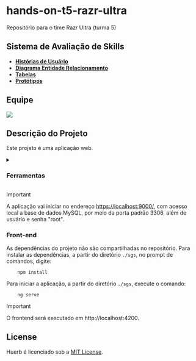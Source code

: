 # hands-on-t5-razr-ultra

Repositório para o time Razr Ultra (turma 5)

## Sistema de Avaliação de Skills

- **[Histórias de Usuário](https://github.com/webacademyufac/hands-on-t5-razr-ultra/blob/main/docs/historias%20de%20usuario)**
- **[Diagrama Entidade Relacionamento](https://github.com/webacademyufac/hands-on-t5-razr-ultra/blob/main/docs/modelagem%20banco%20de%20dados/DER.png)**
- **[Tabelas](https://github.com/webacademyufac/hands-on-t5-razr-ultra/blob/main/docs/modelagem%20banco%20de%20dados/tabelas.png)**
- **[Protótipos](https://github.com/webacademyufac/hands-on-t5-razr-ultra/tree/main/docs/prot%C3%B3tipos)**

## Equipe

<a href="https://github.com/webacademyufac/hands-on-t5-razr-ultra/graphs/contributors">
  <img src="https://contrib.rocks/image?repo=webacademyufac/hands-on-t5-razr-ultra" />
</a>


## Descrição do Projeto
Este projeto é uma aplicação web.

<details>

<summary>
    <h3>Ferramentas</h3>
</summary>

- **Visual Studio Code**
  - <https://code.visualstudio.com/Download>
- **Extension Pack for Java (Extensão do VS Code)**
  - <https://marketplace.visualstudio.com/items?itemName=vscjava.vscode-java-pack>
- **Spring Boot Extension Pack (Extensão do VS Code)**
  - <https://marketplace.visualstudio.com/items?itemName=pivotal.vscode-boot-dev-pack>
- **XML (Extensão do VS Code)**
  - <https://marketplace.visualstudio.com/items?itemName=redhat.vscode-xml>
- **Angular Language Service (Extensão do VS Code)**
  - <https://marketplace.visualstudio.com/items?itemName=Angular.ng-template>
- **Git**
  - <https://git-scm.com/downloads>
- **Postman**
  - <https://www.postman.com/downloads/>
- **JDK 17**
  - Para verificar se o JDK está corretamente instalado e configurado, digite no prompt de comandos:

    ```console
    javac -version
    ```

  - Se necessário, realizar a instalação e configuração:
    - Link para download: <https://download.oracle.com/java/17/archive/jdk-17.0.10_windows-x64_bin.msi>
    - Criar a variável de ambiente JAVA_HOME configurada para o diretório de instalação do JDK. Exemplo: “C:\Program Files\Java\jdk-17”.
    - Adicionar “%JAVA_HOME%\bin” na variável de ambiente PATH.
    - Tutorial de configuração: <https://mkyong.com/java/how-to-set-java_home-on-windows-10/>
- **Maven**
  - Para verificar se o Maven está corretamente instalado e configurado, digite no prompt de comandos:

    ```console
    mvn -version
    ```

  - Se necessário, realizar a instalação e configuração:
    - Link para download: <https://dlcdn.apache.org/maven/maven-3/3.8.8/binaries/apache-maven-3.8.8-bin.zip>
    - Adicionar o diretório de instalação do Maven na variável de ambiente PATH. Exemplo: “C:\apache-maven\bin”.
    - Tutorial de instalação: <https://mkyong.com/maven/how-to-install-maven-in-windows/>
- **MySQL**
  - Verificar se o MySQL está funcionando:
    - Para tentar conectar no MySQL, no prompt de comandos digite:

      ```console
      mysql -u root -p
      ```

    - Tentar acessar com senha em branco ou senha igual ao nome de usuário (root).
    - Tutorial para resetar a senha de root, caso necessário: <https://dev.mysql.com/doc/mysql-windows-excerpt/8.0/en/resetting-permissions-windows.html>
  - Remova o banco de dados ```sgs```, se existir:
    - No prompt de comandos digite:
  
      ```console
      mysql -u root -p
      ```
  
    - Ao conectar no MySQL, execute a seguinte instrução SQL:

      ```sql
      DROP DATABASE sgs;
      ```
  
  - Se necessário, realizar a instalação:
    - Link para download: <https://dev.mysql.com/downloads/file/?id=516927>
    - [Tutorial de instalação](https://github.com/webacademyufac/tutoriais/blob/main/mysql/mysql.md)
- **Node.js (e npm)**
  - Versão 20 (LTS).
  - Para verificar a versão do Node.js, no prompt de comandos digite:

    ```console
    node --version
    ```

  - Link para download: <https://nodejs.org/dist/v20.14.0/node-v20.14.0-x64.msi>
- **Angular CLI**
  - Versão 17.
  - Para verificar a versão do Angular CLI, no prompt de comandos digite:

    ```console
    ng version
    ```

  - Tutorial de instalação: <https://v17.angular.io/guide/setup-local>
  - Para instalar o Angular CLI, no prompt de comandos digite:

    ```console
    npm i -g @angular/cli@17.3.10
    ```

</details>

> [!IMPORTANT]
> A aplicação vai iniciar no endereço <https://localhost:9000/>, com acesso local a base de dados MySQL, por meio da porta padrão 3306, além de usuário e senha "root".

<h3>Front-end</h3>

As dependências do projeto não são compartilhadas no repositório. Para instalar as dependências, a partir do diretório `./sgs`, no prompt de comandos, digite:

```console
    npm install
```

Para iniciar a aplicação, a partir do diretório `./sgs`, execute o comando:

```console
    ng serve
```

> [!IMPORTANT]
> O frontend será executado em http://localhost:4200.


## License
Huerb é licenciado sob a [MIT License](LICENSE).
